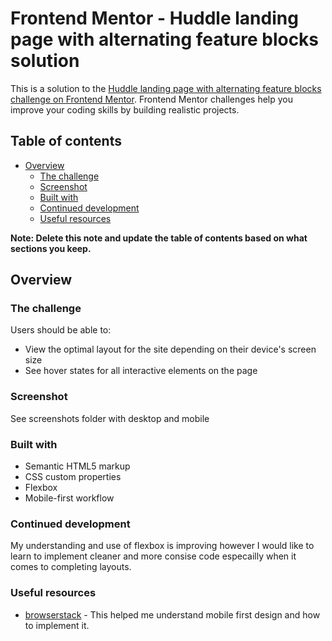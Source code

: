 # Frontend Mentor - Huddle landing page with alternating feature blocks solution

This is a solution to the [Huddle landing page with alternating feature blocks challenge on Frontend Mentor](https://www.frontendmentor.io/challenges/huddle-landing-page-with-alternating-feature-blocks-5ca5f5981e82137ec91a5100). Frontend Mentor challenges help you improve your coding skills by building realistic projects. 

## Table of contents

- [Overview](#overview)
  - [The challenge](#the-challenge)
  - [Screenshot](#screenshot)
  - [Built with](#built-with)
  - [Continued development](#continued-development)
  - [Useful resources](#useful-resources)


**Note: Delete this note and update the table of contents based on what sections you keep.**

## Overview

### The challenge

Users should be able to:

- View the optimal layout for the site depending on their device's screen size
- See hover states for all interactive elements on the page

### Screenshot

See screenshots folder with desktop and mobile 

### Built with

- Semantic HTML5 markup
- CSS custom properties
- Flexbox
- Mobile-first workflow


### Continued development

My understanding and use of flexbox is improving however I would like to learn to implement cleaner and more consise code especailly when it comes to completing layouts.


### Useful resources

- [browserstack](https://www.browserstack.com/guide/how-to-implement-mobile-first-design) - This helped me understand mobile first design and how to implement it.

